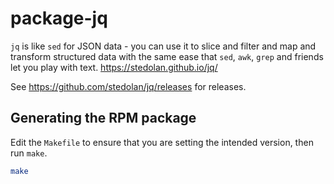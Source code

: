 # package-jq

`jq` is like `sed` for JSON data - you can use it to slice and filter and map and transform structured data with the same ease that `sed`, `awk`, `grep` and friends let you play with text. <https://stedolan.github.io/jq/>

See <https://github.com/stedolan/jq/releases> for releases.

## Generating the RPM package

Edit the `Makefile` to ensure that you are setting the intended version, then run `make`.

```bash
make
```
